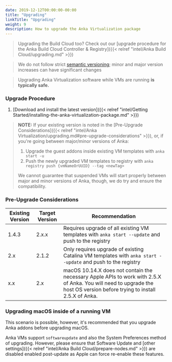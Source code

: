 ```yaml
---
date: 2019-12-12T00:00:00-00:00
title: "Upgrading"
linkTitle: "Upgrading"
weight: 9
description: How to upgrade the Anka Virtualization package
---
```


> Upgrading the Build Cloud too? Check out our [upgrade procedure for the Anka Build Cloud Controller & Registry]({{< relref "intel/Anka Build Cloud/upgrading.md" >}})

> We do not follow strict [semantic versioning](https://semver.org/); minor and major version increases can have significant changes

> Upgrading Anka Virtualization software while VMs are running **is typically safe.**

### Upgrade Procedure

1. [Download and install the latest version]({{< relref "intel/Getting Started/installing-the-anka-virtualization-package.md" >}})

> **NOTE:** If your existing version is noted in the [Pre-Upgrade Considerations]({{< relref "intel/Anka Virtualization/upgrading.md#pre-upgrade-considerations" >}}), or, if you're going between major/minor versions of Anka:
>
>   1. Upgrade the guest addons inside existing VM templates with `anka start -u`
>   2. Push the newly upgraded VM templates to registry with `anka registry push {vmNameOrUUID} --tag <newTag>`
>
> We cannot guarantee that suspended VMs will start properly between major and minor versions of Anka, though, we do try and ensure the compatibility.

### Pre-Upgrade Considerations

Existing Version | Target Version | Recommendation
--- | --- | ---
1.4.3 | 2.x.x | Requires upgrade of all existing VM templates with `anka start --update` and push to the registry
2.x | 2.1.2 | Only requires upgrade of existing Catalina VM templates with `anka start --update` and push to the registry
x.x | 2.x | macOS 10.14.X does not contain the necessary Apple APIs to work with 2.5.X of Anka. You will need to upgrade the host OS version before trying to install 2.5.X of Anka.
### Upgrading macOS inside of a running VM

This scenario is possible, however, it's recommended that you upgrade Anka addons before upgrading macOS.

Anka VMs support `softwareupdate` and also the System Preferences method of upgrading. However, please ensure that Software Update and [other settings]({{< relref "intel/Anka Build Cloud/prepare-nodes.md" >}}) are disabled enabled post-update as Apple can force re-enable these features.
